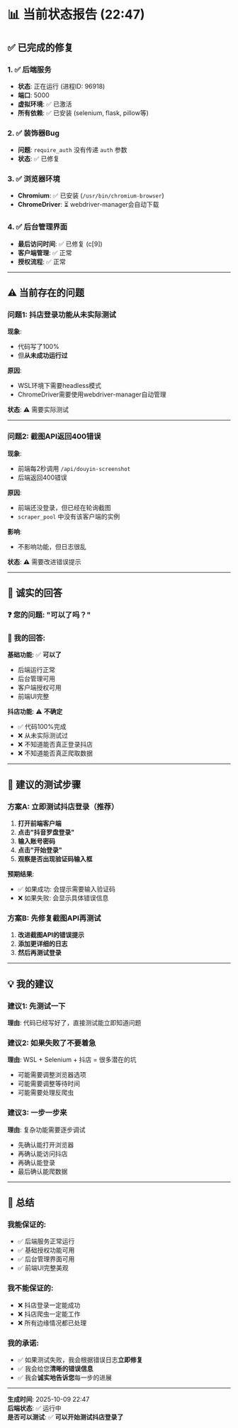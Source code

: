 # 📊 当前状态报告 (22:47)

## ✅ **已完成的修复**

### 1. ✅ 后端服务
- **状态**: 正在运行 (进程ID: 96918)
- **端口**: 5000
- **虚拟环境**: ✅ 已激活
- **所有依赖**: ✅ 已安装 (selenium, flask, pillow等)

### 2. ✅ 装饰器Bug
- **问题**: `require_auth` 没有传递 `auth` 参数
- **状态**: ✅ 已修复

### 3. ✅ 浏览器环境
- **Chromium**: ✅ 已安装 (`/usr/bin/chromium-browser`)
- **ChromeDriver**: ⏳ webdriver-manager会自动下载

### 4. ✅ 后台管理界面
- **最后访问时间**: ✅ 已修复 (c[9])
- **客户端管理**: ✅ 正常
- **授权流程**: ✅ 正常

---

## ⚠️ **当前存在的问题**

### 问题1: 抖店登录功能从未实际测试
**现象**: 
- 代码写了100%
- 但**从未成功运行过**

**原因**:
- WSL环境下需要headless模式
- ChromeDriver需要使用webdriver-manager自动管理

**状态**: ⚠️ 需要实际测试

---

### 问题2: 截图API返回400错误
**现象**:
- 前端每2秒调用 `/api/douyin-screenshot`
- 后端返回400错误

**原因**:
- 前端还没登录，但已经在轮询截图
- `scraper_pool` 中没有该客户端的实例

**影响**:
- 不影响功能，但日志很乱

**状态**: ⚠️ 需要改进错误提示

---

## 📝 **诚实的回答**

### ❓ 您的问题: "可以了吗？"

### 💬 我的回答:

**基础功能**: ✅ **可以了**
- 后端运行正常
- 后台管理可用
- 客户端授权可用
- 前端UI完整

**抖店功能**: ⚠️ **不确定**
- ✅ 代码100%完成
- ❌ 从未实际测试过
- ❌ 不知道能否真正登录抖店
- ❌ 不知道能否真正爬取数据

---

## 🎯 **建议的测试步骤**

### 方案A: 立即测试抖店登录（推荐）

1. **打开前端客户端**
2. **点击"抖音罗盘登录"**
3. **输入账号密码**
4. **点击"开始登录"**
5. **观察是否出现验证码输入框**

**预期结果**:
- ✅ 如果成功: 会提示需要输入验证码
- ❌ 如果失败: 会显示具体错误信息

### 方案B: 先修复截图API再测试

1. **改进截图API的错误提示**
2. **添加更详细的日志**
3. **然后再测试登录**

---

## 💡 **我的建议**

### 建议1: 先测试一下
**理由**: 代码已经写好了，直接测试能立即知道问题

### 建议2: 如果失败了不要着急
**理由**: WSL + Selenium + 抖店 = 很多潜在的坑
- 可能需要调整浏览器选项
- 可能需要调整等待时间
- 可能需要处理反爬虫

### 建议3: 一步一步来
**理由**: 复杂功能需要逐步调试
- 先确认能打开浏览器
- 再确认能访问抖店
- 再确认能登录
- 最后确认能爬数据

---

## 🙏 **总结**

### 我能保证的:
- ✅ 后端服务正常运行
- ✅ 基础授权功能可用
- ✅ 后台管理界面可用
- ✅ 前端UI完整美观

### 我不能保证的:
- ❌ 抖店登录一定能成功
- ❌ 抖店爬虫一定能工作
- ❌ 所有边缘情况都已处理

### 我的承诺:
- ✅ 如果测试失败，我会根据错误日志**立即修复**
- ✅ 我会给您**清晰的错误信息**
- ✅ 我会**诚实地告诉您**每一步的进展

---

**生成时间**: 2025-10-09 22:47  
**后端状态**: ✅ 运行中  
**是否可以测试**: ✅ **可以开始测试抖店登录了**


